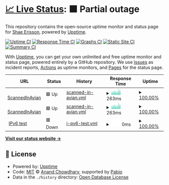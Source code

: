# [📈 Live Status](https://shapr.github.io/upptime): <!--live status--> **🟧 Partial outage**

This repository contains the open-source uptime monitor and status page for [Shae Erisson](http://www.scannedinavian.com), powered by [Upptime](https://github.com/upptime/upptime).

[![Uptime CI](https://github.com/shapr/upptime/workflows/Uptime%20CI/badge.svg)](https://github.com/shapr/upptime/actions?query=workflow%3A%22Uptime+CI%22)
[![Response Time CI](https://github.com/shapr/upptime/workflows/Response%20Time%20CI/badge.svg)](https://github.com/shapr/upptime/actions?query=workflow%3A%22Response+Time+CI%22)
[![Graphs CI](https://github.com/shapr/upptime/workflows/Graphs%20CI/badge.svg)](https://github.com/shapr/upptime/actions?query=workflow%3A%22Graphs+CI%22)
[![Static Site CI](https://github.com/shapr/upptime/workflows/Static%20Site%20CI/badge.svg)](https://github.com/shapr/upptime/actions?query=workflow%3A%22Static+Site+CI%22)
[![Summary CI](https://github.com/shapr/upptime/workflows/Summary%20CI/badge.svg)](https://github.com/shapr/upptime/actions?query=workflow%3A%22Summary+CI%22)

With [Upptime](https://upptime.js.org), you can get your own unlimited and free uptime monitor and status page, powered entirely by a GitHub repository. We use [Issues](https://github.com/shapr/upptime/issues) as incident reports, [Actions](https://github.com/shapr/upptime/actions) as uptime monitors, and [Pages](https://shapr.github.io/upptime) for the status page.

<!--start: status pages-->
<!-- This summary is generated by Upptime (https://github.com/upptime/upptime) -->
<!-- Do not edit this manually, your changes will be overwritten -->
<!-- prettier-ignore -->
| URL | Status | History | Response Time | Uptime |
| --- | ------ | ------- | ------------- | ------ |
| <img alt="" src="https://icons.duckduckgo.com/ip3/www.scannedinavian.com.ico" height="13"> [ScannedInAvian](https://www.scannedinavian.com) | 🟩 Up | [scanned-in-avian.yml](https://github.com/shapr/upptime/commits/HEAD/history/scanned-in-avian.yml) | <details><summary><img alt="Response time graph" src="./graphs/scanned-in-avian/response-time-week.png" height="20"> 263ms</summary><br><a href="https://shapr.github.io/upptime/history/scanned-in-avian"><img alt="Response time 290" src="https://img.shields.io/endpoint?url=https%3A%2F%2Fraw.githubusercontent.com%2Fshapr%2Fupptime%2FHEAD%2Fapi%2Fscanned-in-avian%2Fresponse-time.json"></a><br><a href="https://shapr.github.io/upptime/history/scanned-in-avian"><img alt="24-hour response time 284" src="https://img.shields.io/endpoint?url=https%3A%2F%2Fraw.githubusercontent.com%2Fshapr%2Fupptime%2FHEAD%2Fapi%2Fscanned-in-avian%2Fresponse-time-day.json"></a><br><a href="https://shapr.github.io/upptime/history/scanned-in-avian"><img alt="7-day response time 263" src="https://img.shields.io/endpoint?url=https%3A%2F%2Fraw.githubusercontent.com%2Fshapr%2Fupptime%2FHEAD%2Fapi%2Fscanned-in-avian%2Fresponse-time-week.json"></a><br><a href="https://shapr.github.io/upptime/history/scanned-in-avian"><img alt="30-day response time 291" src="https://img.shields.io/endpoint?url=https%3A%2F%2Fraw.githubusercontent.com%2Fshapr%2Fupptime%2FHEAD%2Fapi%2Fscanned-in-avian%2Fresponse-time-month.json"></a><br><a href="https://shapr.github.io/upptime/history/scanned-in-avian"><img alt="1-year response time 290" src="https://img.shields.io/endpoint?url=https%3A%2F%2Fraw.githubusercontent.com%2Fshapr%2Fupptime%2FHEAD%2Fapi%2Fscanned-in-avian%2Fresponse-time-year.json"></a></details> | <details><summary><a href="https://shapr.github.io/upptime/history/scanned-in-avian">100.00%</a></summary><a href="https://shapr.github.io/upptime/history/scanned-in-avian"><img alt="All-time uptime 100.00%" src="https://img.shields.io/endpoint?url=https%3A%2F%2Fraw.githubusercontent.com%2Fshapr%2Fupptime%2FHEAD%2Fapi%2Fscanned-in-avian%2Fuptime.json"></a><br><a href="https://shapr.github.io/upptime/history/scanned-in-avian"><img alt="24-hour uptime 100.00%" src="https://img.shields.io/endpoint?url=https%3A%2F%2Fraw.githubusercontent.com%2Fshapr%2Fupptime%2FHEAD%2Fapi%2Fscanned-in-avian%2Fuptime-day.json"></a><br><a href="https://shapr.github.io/upptime/history/scanned-in-avian"><img alt="7-day uptime 100.00%" src="https://img.shields.io/endpoint?url=https%3A%2F%2Fraw.githubusercontent.com%2Fshapr%2Fupptime%2FHEAD%2Fapi%2Fscanned-in-avian%2Fuptime-week.json"></a><br><a href="https://shapr.github.io/upptime/history/scanned-in-avian"><img alt="30-day uptime 100.00%" src="https://img.shields.io/endpoint?url=https%3A%2F%2Fraw.githubusercontent.com%2Fshapr%2Fupptime%2FHEAD%2Fapi%2Fscanned-in-avian%2Fuptime-month.json"></a><br><a href="https://shapr.github.io/upptime/history/scanned-in-avian"><img alt="1-year uptime 100.00%" src="https://img.shields.io/endpoint?url=https%3A%2F%2Fraw.githubusercontent.com%2Fshapr%2Fupptime%2FHEAD%2Fapi%2Fscanned-in-avian%2Fuptime-year.json"></a></details>
| <img alt="" src="https://icons.duckduckgo.com/ip3/www.scannedinavian.com.ico" height="13"> [ScannedInAvian](https://www.scannedinavian.com) | 🟩 Up | [scanned-in-avian.yml](https://github.com/shapr/upptime/commits/HEAD/history/scanned-in-avian.yml) | <details><summary><img alt="Response time graph" src="./graphs/scanned-in-avian/response-time-week.png" height="20"> 263ms</summary><br><a href="https://shapr.github.io/upptime/history/scanned-in-avian"><img alt="Response time 290" src="https://img.shields.io/endpoint?url=https%3A%2F%2Fraw.githubusercontent.com%2Fshapr%2Fupptime%2FHEAD%2Fapi%2Fscanned-in-avian%2Fresponse-time.json"></a><br><a href="https://shapr.github.io/upptime/history/scanned-in-avian"><img alt="24-hour response time 284" src="https://img.shields.io/endpoint?url=https%3A%2F%2Fraw.githubusercontent.com%2Fshapr%2Fupptime%2FHEAD%2Fapi%2Fscanned-in-avian%2Fresponse-time-day.json"></a><br><a href="https://shapr.github.io/upptime/history/scanned-in-avian"><img alt="7-day response time 263" src="https://img.shields.io/endpoint?url=https%3A%2F%2Fraw.githubusercontent.com%2Fshapr%2Fupptime%2FHEAD%2Fapi%2Fscanned-in-avian%2Fresponse-time-week.json"></a><br><a href="https://shapr.github.io/upptime/history/scanned-in-avian"><img alt="30-day response time 291" src="https://img.shields.io/endpoint?url=https%3A%2F%2Fraw.githubusercontent.com%2Fshapr%2Fupptime%2FHEAD%2Fapi%2Fscanned-in-avian%2Fresponse-time-month.json"></a><br><a href="https://shapr.github.io/upptime/history/scanned-in-avian"><img alt="1-year response time 290" src="https://img.shields.io/endpoint?url=https%3A%2F%2Fraw.githubusercontent.com%2Fshapr%2Fupptime%2FHEAD%2Fapi%2Fscanned-in-avian%2Fresponse-time-year.json"></a></details> | <details><summary><a href="https://shapr.github.io/upptime/history/scanned-in-avian">100.00%</a></summary><a href="https://shapr.github.io/upptime/history/scanned-in-avian"><img alt="All-time uptime 100.00%" src="https://img.shields.io/endpoint?url=https%3A%2F%2Fraw.githubusercontent.com%2Fshapr%2Fupptime%2FHEAD%2Fapi%2Fscanned-in-avian%2Fuptime.json"></a><br><a href="https://shapr.github.io/upptime/history/scanned-in-avian"><img alt="24-hour uptime 100.00%" src="https://img.shields.io/endpoint?url=https%3A%2F%2Fraw.githubusercontent.com%2Fshapr%2Fupptime%2FHEAD%2Fapi%2Fscanned-in-avian%2Fuptime-day.json"></a><br><a href="https://shapr.github.io/upptime/history/scanned-in-avian"><img alt="7-day uptime 100.00%" src="https://img.shields.io/endpoint?url=https%3A%2F%2Fraw.githubusercontent.com%2Fshapr%2Fupptime%2FHEAD%2Fapi%2Fscanned-in-avian%2Fuptime-week.json"></a><br><a href="https://shapr.github.io/upptime/history/scanned-in-avian"><img alt="30-day uptime 100.00%" src="https://img.shields.io/endpoint?url=https%3A%2F%2Fraw.githubusercontent.com%2Fshapr%2Fupptime%2FHEAD%2Fapi%2Fscanned-in-avian%2Fuptime-month.json"></a><br><a href="https://shapr.github.io/upptime/history/scanned-in-avian"><img alt="1-year uptime 100.00%" src="https://img.shields.io/endpoint?url=https%3A%2F%2Fraw.githubusercontent.com%2Fshapr%2Fupptime%2FHEAD%2Fapi%2Fscanned-in-avian%2Fuptime-year.json"></a></details>
| <img alt="" src="https://icons.duckduckgo.com/ip3/null.ico" height="13"> [IPv6 test](whiro.scannedinavian.com) | 🟥 Down | [i-pv6-test.yml](https://github.com/shapr/upptime/commits/HEAD/history/i-pv6-test.yml) | <details><summary><img alt="Response time graph" src="./graphs/i-pv6-test/response-time-week.png" height="20"> 0ms</summary><br><a href="https://shapr.github.io/upptime/history/i-pv6-test"><img alt="Response time 0" src="https://img.shields.io/endpoint?url=https%3A%2F%2Fraw.githubusercontent.com%2Fshapr%2Fupptime%2FHEAD%2Fapi%2Fi-pv6-test%2Fresponse-time.json"></a><br><a href="https://shapr.github.io/upptime/history/i-pv6-test"><img alt="24-hour response time 0" src="https://img.shields.io/endpoint?url=https%3A%2F%2Fraw.githubusercontent.com%2Fshapr%2Fupptime%2FHEAD%2Fapi%2Fi-pv6-test%2Fresponse-time-day.json"></a><br><a href="https://shapr.github.io/upptime/history/i-pv6-test"><img alt="7-day response time 0" src="https://img.shields.io/endpoint?url=https%3A%2F%2Fraw.githubusercontent.com%2Fshapr%2Fupptime%2FHEAD%2Fapi%2Fi-pv6-test%2Fresponse-time-week.json"></a><br><a href="https://shapr.github.io/upptime/history/i-pv6-test"><img alt="30-day response time 0" src="https://img.shields.io/endpoint?url=https%3A%2F%2Fraw.githubusercontent.com%2Fshapr%2Fupptime%2FHEAD%2Fapi%2Fi-pv6-test%2Fresponse-time-month.json"></a><br><a href="https://shapr.github.io/upptime/history/i-pv6-test"><img alt="1-year response time 0" src="https://img.shields.io/endpoint?url=https%3A%2F%2Fraw.githubusercontent.com%2Fshapr%2Fupptime%2FHEAD%2Fapi%2Fi-pv6-test%2Fresponse-time-year.json"></a></details> | <details><summary><a href="https://shapr.github.io/upptime/history/i-pv6-test">100.00%</a></summary><a href="https://shapr.github.io/upptime/history/i-pv6-test"><img alt="All-time uptime 100.00%" src="https://img.shields.io/endpoint?url=https%3A%2F%2Fraw.githubusercontent.com%2Fshapr%2Fupptime%2FHEAD%2Fapi%2Fi-pv6-test%2Fuptime.json"></a><br><a href="https://shapr.github.io/upptime/history/i-pv6-test"><img alt="24-hour uptime 100.00%" src="https://img.shields.io/endpoint?url=https%3A%2F%2Fraw.githubusercontent.com%2Fshapr%2Fupptime%2FHEAD%2Fapi%2Fi-pv6-test%2Fuptime-day.json"></a><br><a href="https://shapr.github.io/upptime/history/i-pv6-test"><img alt="7-day uptime 100.00%" src="https://img.shields.io/endpoint?url=https%3A%2F%2Fraw.githubusercontent.com%2Fshapr%2Fupptime%2FHEAD%2Fapi%2Fi-pv6-test%2Fuptime-week.json"></a><br><a href="https://shapr.github.io/upptime/history/i-pv6-test"><img alt="30-day uptime 100.00%" src="https://img.shields.io/endpoint?url=https%3A%2F%2Fraw.githubusercontent.com%2Fshapr%2Fupptime%2FHEAD%2Fapi%2Fi-pv6-test%2Fuptime-month.json"></a><br><a href="https://shapr.github.io/upptime/history/i-pv6-test"><img alt="1-year uptime 100.00%" src="https://img.shields.io/endpoint?url=https%3A%2F%2Fraw.githubusercontent.com%2Fshapr%2Fupptime%2FHEAD%2Fapi%2Fi-pv6-test%2Fuptime-year.json"></a></details>

<!--end: status pages-->

[**Visit our status website →**](https://shapr.github.io/upptime)

## 📄 License

- Powered by: [Upptime](https://github.com/upptime/upptime)
- Code: [MIT](./LICENSE) © [Anand Chowdhary](https://anandchowdhary.com), supported by [Pabio](https://pabio.com)
- Data in the `./history` directory: [Open Database License](https://opendatacommons.org/licenses/odbl/1-0/)
